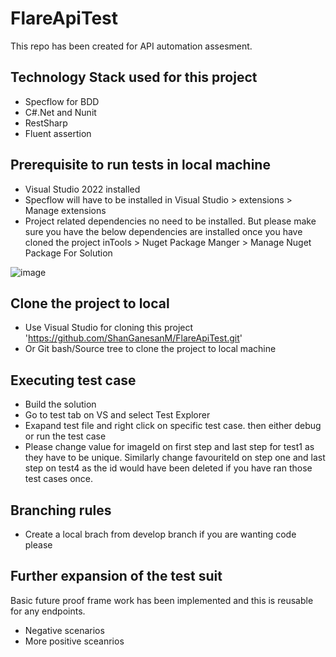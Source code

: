 # FlareApiTest

This repo has been created for API automation assesment. 

## Technology Stack used for this project

* Specflow for BDD
* C#.Net and Nunit
* RestSharp
* Fluent assertion

## Prerequisite to run tests in local machine

* Visual Studio 2022 installed 
* Specflow will have to be installed in Visual Studio > extensions > Manage extensions
* Project related dependencies no need to be installed. But please make sure you have the below dependencies are installed once you have cloned the project inTools > Nuget Package Manger > Manage Nuget Package For Solution

![image](https://user-images.githubusercontent.com/109270574/202766915-49102a1e-a4a9-494c-93a1-6c86a98adc42.png)


## Clone the project to local

* Use Visual Studio for cloning this project 'https://github.com/ShanGanesanM/FlareApiTest.git'
* Or Git bash/Source tree to clone the project to local machine


## Executing test case

* Build the solution
* Go to test tab on VS and select Test Explorer
* Exapand test file and right click on specific test case. then either debug or run the test case
* Please change value for imageId on first step and last step for test1 as they have to be unique. Similarly change favouriteId on step one and last step on test4 as the id would have been deleted if you have ran those test cases once.

## Branching rules

* Create a local brach from develop branch if you are wanting code please

## Further expansion of the test suit

Basic future proof frame work has been implemented and this is reusable for any endpoints.

* Negative scenarios
* More positive sceanrios
